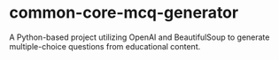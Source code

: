 # common-core-mcq-generator
A Python-based project utilizing OpenAI and BeautifulSoup to generate multiple-choice questions from educational content.
